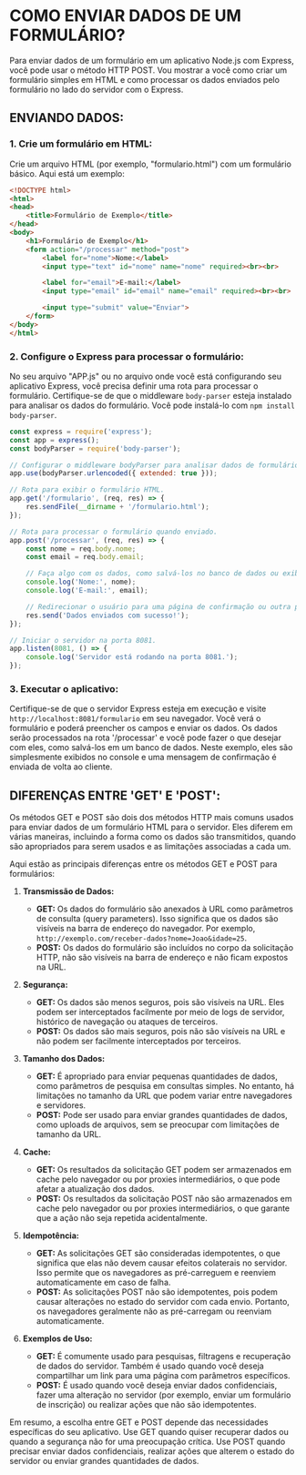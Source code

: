 # COMO ENVIAR DADOS DE UM FORMULÁRIO?
Para enviar dados de um formulário em um aplicativo Node.js com Express, você pode usar o método HTTP POST. Vou mostrar a você como criar um formulário simples em HTML e como processar os dados enviados pelo formulário no lado do servidor com o Express.

## ENVIANDO DADOS:
### 1. Crie um formulário em HTML:
Crie um arquivo HTML (por exemplo, "formulario.html") com um formulário básico. Aqui está um exemplo:

```html
<!DOCTYPE html>
<html>
<head>
    <title>Formulário de Exemplo</title>
</head>
<body>
    <h1>Formulário de Exemplo</h1>
    <form action="/processar" method="post">
        <label for="nome">Nome:</label>
        <input type="text" id="nome" name="nome" required><br><br>

        <label for="email">E-mail:</label>
        <input type="email" id="email" name="email" required><br><br>

        <input type="submit" value="Enviar">
    </form>
</body>
</html>
```

### 2. Configure o Express para processar o formulário:
No seu arquivo "APP.js" ou no arquivo onde você está configurando seu aplicativo Express, você precisa definir uma rota para processar o formulário. Certifique-se de que o middleware `body-parser` esteja instalado para analisar os dados do formulário. Você pode instalá-lo com `npm install body-parser`.

```javascript
const express = require('express');
const app = express();
const bodyParser = require('body-parser');

// Configurar o middleware bodyParser para analisar dados de formulários POST.
app.use(bodyParser.urlencoded({ extended: true }));

// Rota para exibir o formulário HTML.
app.get('/formulario', (req, res) => {
    res.sendFile(__dirname + '/formulario.html');
});

// Rota para processar o formulário quando enviado.
app.post('/processar', (req, res) => {
    const nome = req.body.nome;
    const email = req.body.email;

    // Faça algo com os dados, como salvá-los no banco de dados ou exibi-los.
    console.log('Nome:', nome);
    console.log('E-mail:', email);

    // Redirecionar o usuário para uma página de confirmação ou outra página.
    res.send('Dados enviados com sucesso!');
});

// Iniciar o servidor na porta 8081.
app.listen(8081, () => {
    console.log('Servidor está rodando na porta 8081.');
});
```

### 3. Executar o aplicativo:
Certifique-se de que o servidor Express esteja em execução e visite `http://localhost:8081/formulario` em seu navegador. Você verá o formulário e poderá preencher os campos e enviar os dados. Os dados serão processados na rota '/processar' e você pode fazer o que desejar com eles, como salvá-los em um banco de dados. Neste exemplo, eles são simplesmente exibidos no console e uma mensagem de confirmação é enviada de volta ao cliente.

## DIFERENÇAS ENTRE 'GET' E 'POST':
Os métodos GET e POST são dois dos métodos HTTP mais comuns usados para enviar dados de um formulário HTML para o servidor. Eles diferem em várias maneiras, incluindo a forma como os dados são transmitidos, quando são apropriados para serem usados e as limitações associadas a cada um.

Aqui estão as principais diferenças entre os métodos GET e POST para formulários:

1. **Transmissão de Dados:**
   - **GET:** Os dados do formulário são anexados à URL como parâmetros de consulta (query parameters). Isso significa que os dados são visíveis na barra de endereço do navegador. Por exemplo, `http://exemplo.com/receber-dados?nome=Joao&idade=25`.
   - **POST:** Os dados do formulário são incluídos no corpo da solicitação HTTP, não são visíveis na barra de endereço e não ficam expostos na URL.

2. **Segurança:**
   - **GET:** Os dados são menos seguros, pois são visíveis na URL. Eles podem ser interceptados facilmente por meio de logs de servidor, histórico de navegação ou ataques de terceiros.
   - **POST:** Os dados são mais seguros, pois não são visíveis na URL e não podem ser facilmente interceptados por terceiros.

3. **Tamanho dos Dados:**
   - **GET:** É apropriado para enviar pequenas quantidades de dados, como parâmetros de pesquisa em consultas simples. No entanto, há limitações no tamanho da URL que podem variar entre navegadores e servidores.
   - **POST:** Pode ser usado para enviar grandes quantidades de dados, como uploads de arquivos, sem se preocupar com limitações de tamanho da URL.

4. **Cache:**
   - **GET:** Os resultados da solicitação GET podem ser armazenados em cache pelo navegador ou por proxies intermediários, o que pode afetar a atualização dos dados.
   - **POST:** Os resultados da solicitação POST não são armazenados em cache pelo navegador ou por proxies intermediários, o que garante que a ação não seja repetida acidentalmente.

5. **Idempotência:**
   - **GET:** As solicitações GET são consideradas idempotentes, o que significa que elas não devem causar efeitos colaterais no servidor. Isso permite que os navegadores as pré-carreguem e reenviem automaticamente em caso de falha.
   - **POST:** As solicitações POST não são idempotentes, pois podem causar alterações no estado do servidor com cada envio. Portanto, os navegadores geralmente não as pré-carregam ou reenviam automaticamente.

6. **Exemplos de Uso:**
   - **GET:** É comumente usado para pesquisas, filtragens e recuperação de dados do servidor. Também é usado quando você deseja compartilhar um link para uma página com parâmetros específicos.
   - **POST:** É usado quando você deseja enviar dados confidenciais, fazer uma alteração no servidor (por exemplo, enviar um formulário de inscrição) ou realizar ações que não são idempotentes.

Em resumo, a escolha entre GET e POST depende das necessidades específicas do seu aplicativo. Use GET quando quiser recuperar dados ou quando a segurança não for uma preocupação crítica. Use POST quando precisar enviar dados confidenciais, realizar ações que alterem o estado do servidor ou enviar grandes quantidades de dados.